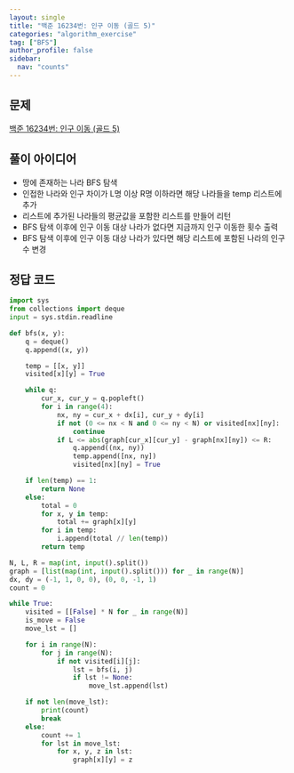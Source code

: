 ```yaml
---
layout: single
title: "백준 16234번: 인구 이동 (골드 5)"
categories: "algorithm_exercise"
tag: ["BFS"]
author_profile: false
sidebar:
  nav: "counts"
---
```


## 문제

[백준 16234번: 인구 이동 (골드 5)](https://www.acmicpc.net/problem/16234)

## 풀이 아이디어

- 땅에 존재하는 나라 BFS 탐색
- 인접한 나라와 인구 차이가 L명 이상 R명 이하라면 해당 나라들을 temp 리스트에 추가
- 리스트에 추가된 나라들의 평균값을 포함한 리스트를 만들어 리턴
- BFS 탐색 이후에 인구 이동 대상 나라가 없다면 지금까지 인구 이동한 횟수 출력
- BFS 탐색 이후에 인구 이동 대상 나라가 있다면 해당 리스트에 포함된 나라의 인구수 변경

## 정답 코드

```python
import sys
from collections import deque
input = sys.stdin.readline

def bfs(x, y):
    q = deque()
    q.append((x, y))

    temp = [[x, y]]
    visited[x][y] = True

    while q:
        cur_x, cur_y = q.popleft()
        for i in range(4):
            nx, ny = cur_x + dx[i], cur_y + dy[i]
            if not (0 <= nx < N and 0 <= ny < N) or visited[nx][ny]:
                continue
            if L <= abs(graph[cur_x][cur_y] - graph[nx][ny]) <= R:
                q.append((nx, ny))
                temp.append([nx, ny])
                visited[nx][ny] = True

    if len(temp) == 1:
        return None
    else:
        total = 0
        for x, y in temp:
            total += graph[x][y]
        for i in temp:
            i.append(total // len(temp))
        return temp

N, L, R = map(int, input().split())
graph = [list(map(int, input().split())) for _ in range(N)]
dx, dy = (-1, 1, 0, 0), (0, 0, -1, 1)
count = 0

while True:
    visited = [[False] * N for _ in range(N)]
    is_move = False
    move_lst = []

    for i in range(N):
        for j in range(N):
            if not visited[i][j]:
                lst = bfs(i, j)
                if lst != None:
                    move_lst.append(lst)

    if not len(move_lst):
        print(count)
        break
    else:
        count += 1
        for lst in move_lst:
            for x, y, z in lst:
                graph[x][y] = z
```
